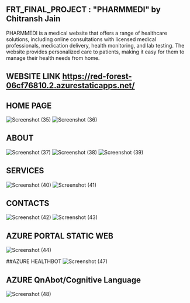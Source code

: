 ## FRT_FINAL_PROJECT : "PHARMMEDI" by Chitransh Jain

PHARMMEDI is a medical website that offers a range of healthcare solutions, including online consultations with licensed medical professionals, medication delivery, health monitoring, and lab testing. The website provides personalized care to patients, making it easy for them to manage their health needs from home.


## WEBSITE LINK  https://red-forest-06cf76810.2.azurestaticapps.net/


## HOME PAGE
![Screenshot (35)](https://user-images.githubusercontent.com/92305304/219401503-d80a4806-c732-4a36-8f85-d23a258d3164.png)
![Screenshot (36)](https://user-images.githubusercontent.com/92305304/219401642-15e2521c-85ce-4686-8616-aedc347074f4.png)


## ABOUT
![Screenshot (37)](https://user-images.githubusercontent.com/92305304/219402467-863ae5f4-dd9b-4d64-bbf3-3fa716d737fe.png)
![Screenshot (38)](https://user-images.githubusercontent.com/92305304/219401954-2e1a8924-21f7-434f-83de-c9c5a6281618.png)
![Screenshot (39)](https://user-images.githubusercontent.com/92305304/219401977-f9645896-10b7-404c-aa6e-b9b461208400.png)


## SERVICES
![Screenshot (40)](https://user-images.githubusercontent.com/92305304/219402608-2a3e10d6-d201-4f41-8b77-c493199326d4.png)
![Screenshot (41)](https://user-images.githubusercontent.com/92305304/219402746-4b744e11-7272-4f31-a596-45eafcef811f.png)


## CONTACTS
![Screenshot (42)](https://user-images.githubusercontent.com/92305304/219402767-ff1ca24a-e3df-493c-a697-aac848217ac9.png)
![Screenshot (43)](https://user-images.githubusercontent.com/92305304/219404108-8c2cf530-c2a6-48fe-b7b8-fd0363aeaba4.png)


## AZURE PORTAL STATIC WEB
![Screenshot (44)](https://user-images.githubusercontent.com/92305304/219403283-64ac1038-5680-473f-951a-ba14f9b20598.png)


##AZURE HEALTHBOT
![Screenshot (47)](https://user-images.githubusercontent.com/92305304/219478218-3f2b908f-4d54-483e-86b7-18490b714d53.png)


## AZURE QnAbot/Cognitive Language
![Screenshot (48)](https://user-images.githubusercontent.com/92305304/219478534-c6462745-a51b-44f0-8d98-699842810eab.png)






